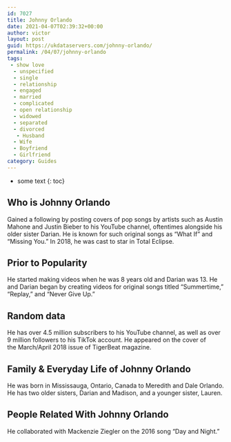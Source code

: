 ```yaml
---
id: 7027
title: Johnny Orlando
date: 2021-04-07T02:39:32+00:00
author: victor
layout: post
guid: https://ukdataservers.com/johnny-orlando/
permalink: /04/07/johnny-orlando
tags:
 - show love
  - unspecified
  - single
  - relationship
  - engaged
  - married
  - complicated
  - open relationship
  - widowed
  - separated
  - divorced
   - Husband
  - Wife
  - Boyfriend
  - Girlfriend
category: Guides
---
```


* some text
{: toc}


## Who is Johnny Orlando



Gained a following by posting covers of pop songs by artists such as Austin Mahone and Justin Bieber to his YouTube channel, oftentimes alongside his older sister Darian. He is known for such original songs as &#8220;What If&#8221; and &#8220;Missing You.&#8221; In 2018, he was cast to star in Total Eclipse. 

                
                
                
## Prior to Popularity



He started making videos when he was 8 years old and Darian was 13. He and Darian began by creating videos for original songs titled &#8220;Summertime,&#8221; &#8220;Replay,&#8221; and &#8220;Never Give Up.&#8221; 

                
                
                
## Random data



He has over 4.5 million subscribers to his YouTube channel, as well as over 9 million followers to his TikTok account. He appeared on the cover of the March/April 2018 issue of TigerBeat magazine. 

                
                
                
## Family & Everyday Life of Johnny Orlando



He was born in Mississauga, Ontario, Canada to Meredith and Dale Orlando. He has two older sisters, Darian and Madison, and a younger sister, Lauren. 

                
                
                
## People Related With Johnny Orlando



He collaborated with Mackenzie Ziegler on the 2016 song &#8220;Day and Night.&#8221; 

                
              
            
          
          
          